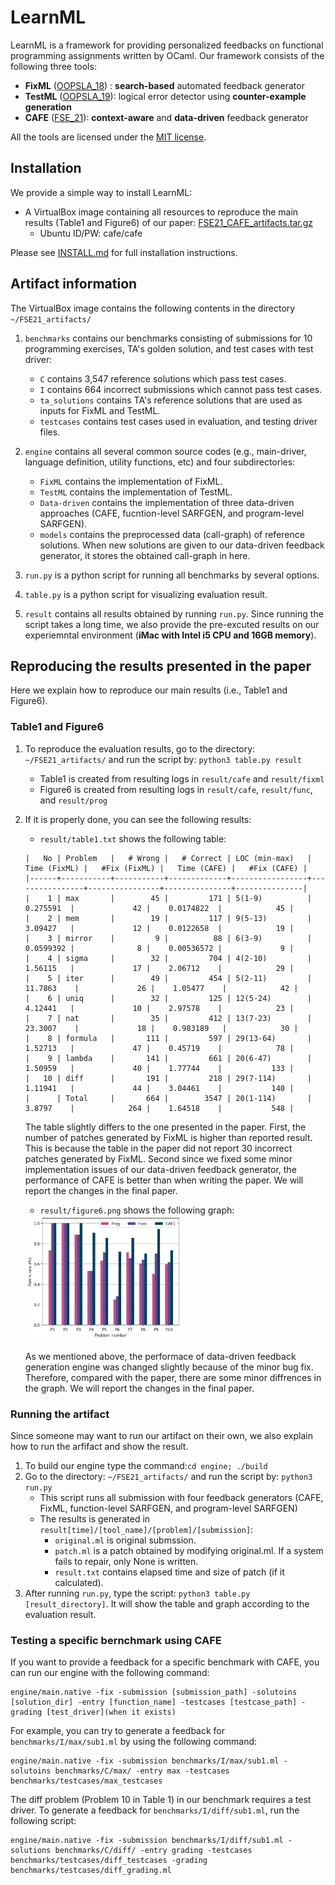# LearnML

LearnML is a framework for providing personalized feedbacks on functional programming assignments written by OCaml. Our framework consists of the following three tools:

* **FixML** ([OOPSLA_18](https://dl.acm.org/doi/10.1145/3276528)) : **search-based** automated feedback generator
* **TestML** ([OOPSLA_19](https://dl.acm.org/doi/10.1145/3360614)): logical error detector using **counter-example generation**
* **CAFE** ([FSE_21](TODO)): **context-aware** and **data-driven** feedback generator

All the tools are licensed under the [MIT license](LICENSE.txt).

## Installation
We provide a simple way to install LearnML:
* A VirtualBox image containing all resources to reproduce the main results (Table1 and Figure6) of our paper: [FSE21_CAFE_artifacts.tar.gz](https://drive.google.com/file/d/1JRLXfOugQd7al5jUwkTpWH4pIWF0Bowh/view?usp=sharing)
   * Ubuntu ID/PW: cafe/cafe
   
Please see [INSTALL.md](./INSTALL.md) for full installation instructions.

## Artifact information

The VirtualBox image contains the following contents in the directory `~/FSE21_artifacts/`
1. `benchmarks` contains our benchmarks consisting of submissions for 10 programming exercises, TA's golden solution, and test cases with test driver:
    * `C` contains 3,547 reference solutions which pass test cases.
    * `I` contains 664 incorrect submissions which cannot pass test cases.
    * `ta_solutions` contains TA's reference solutions that are used as inputs for FixML and TestML.
    * `testcases` contains test cases used in evaluation, and testing driver files.
 
2. `engine` contains all several common source codes (e.g., main-driver, language definition, utility functions, etc) and four subdirectories: 
    * `FixML` contains the implementation of FixML.
    * `TestML` contains the implementation of TestML.
    * `Data-driven` contains the implementation of three data-driven approaches (CAFE, fucntion-level SARFGEN, and program-level SARFGEN).
    * `models` contains the preprocessed data (call-graph) of reference solutions. When new solutions are given to our data-driven feedback generator, it stores the obtained call-graph in here.
    
3. `run.py` is a python script for running all benchmarks by several options.
4. `table.py` is a python script for visualizing evaluation result.
5. `result` contains all results obtained by running `run.py`. Since running the script takes a long time, we also provide the pre-excuted results on our experiemntal environment (**iMac with Intel i5 CPU and 16GB memory**).

## Reproducing the results presented in the paper
Here we explain how to reproduce our main results (i.e., Table1 and Figure6).

### Table1 and Figure6
1. To reproduce the evaluation results, go to the directory: `~/FSE21_artifacts/` and run the script by: ``` python3 table.py result ``` 
    * Table1 is created from resulting logs in `result/cafe` and `result/fixml`
    * Figure6 is created from  resulting logs in `result/cafe`, `result/func`, and `result/prog`
2. If it is properly done, you can see the following results:
    * `result/table1.txt` shows the following table:
    
    ```
    |   No | Problem   |   # Wrong |   # Correct | LOC (min-max)   |   Time (FixML) |   #Fix (FixML) |   Time (CAFE) |   #Fix (CAFE) |
    |------+-----------+-----------+-------------+-----------------+----------------+----------------+---------------+---------------|
    |    1 | max       |        45 |         171 | 5(1-9)          |      0.275591  |             42 |    0.0174822  |            45 |
    |    2 | mem       |        19 |         117 | 9(5-13)         |      3.09427   |             12 |    0.0122658  |            19 |
    |    3 | mirror    |         9 |          88 | 6(3-9)          |      0.0599392 |              8 |    0.00536572 |             9 |
    |    4 | sigma     |        32 |         704 | 4(2-10)         |      1.56115   |             17 |    2.06712    |            29 |
    |    5 | iter      |        49 |         454 | 5(2-11)         |     11.7863    |             26 |    1.05477    |            42 |
    |    6 | uniq      |        32 |         125 | 12(5-24)        |      4.12441   |             10 |    2.97578    |            23 |
    |    7 | nat       |        35 |         412 | 13(7-23)        |     23.3007    |             18 |    0.983189   |            30 |
    |    8 | formula   |       111 |         597 | 29(13-64)       |      1.52713   |             47 |    0.45719    |            78 |
    |    9 | lambda    |       141 |         661 | 20(6-47)        |      1.50959   |             40 |    1.77744    |           133 |
    |   10 | diff      |       191 |         218 | 29(7-114)       |      1.11941   |             44 |    3.04461    |           140 |
    |      | Total     |       664 |        3547 | 20(1-114)       |      3.8797    |            264 |    1.64518    |           548 |
    ```
    
    The table slightly differs to the one presented in the paper. First, the number of patches generated by FixML is higher than reported result. This is because the table in the paper did not report 30 incorrect patches generated by FixML. Second since we fixed some minor implementation issues of our data-driven feedback generator, the performance of CAFE is better than when writing the paper. We will report the changes in the final paper.
    * `result/figure6.png` shows the following graph:

    <img src= "./result/figure6.png" width="250" height="200"> 
    
    As we mentioned above, the performace of data-driven feedback generation engine was changed slightly because of the minor bug fix. Therefore, compared with the paper, there are some minor diffrences in the graph. We will report the changes in the final paper.

### Running the artifact
Since someone may want to run our artifact on their own, we also explain how to run the arfifact and show the result. 
1. To build our engine type the command:```cd engine; ./build```
2. Go to the directory: `~/FSE21_artifacts/` and run the script by: ``` python3 run.py ```
    * This script runs all submission with four feedback generators (CAFE, FixML, function-level SARFGEN, and program-level SARFGEN)
    * The results is generated in `result[time]/[tool_name]/[problem]/[submission]`:
      * `original.ml` is original submssion.
      * `patch.ml` is a patch obtained by modifying original.ml. If a system fails to repair, only None is written.
      * `result.txt` contains elapsed time and size of patch (if it calculated).
3. After running `run.py`, type the script: ``` python3 table.py [result_directory] ```. It will show the table and graph according to the evaluation result.

### Testing a specific bernchmark using CAFE
If you want to provide a feedback for a specific benchmark with CAFE, you can run our engine with the following command:

```
engine/main.native -fix -submission [submission_path] -solutoins [solution_dir] -entry [function_name] -testcases [testcase_path] -grading [test_driver](when it exists)
```

For example, you can try to generate a feedback for `benchmarks/I/max/sub1.ml` by using the following command:

```
engine/main.native -fix -submission benchmarks/I/max/sub1.ml -solutoins benchmarks/C/max/ -entry max -testcases benchmarks/testcases/max_testcases
```

The diff problem (Problem 10 in Table 1) in our benchmark requires a test driver. To generate a feedback for `benchmarks/I/diff/sub1.ml`, run the following script:

```
engine/main.native -fix -submission benchmarks/I/diff/sub1.ml -solutions benchmarks/C/diff/ -entry grading -testcases benchmarks/testcases/diff_testcases -grading benchmarks/testcases/diff_grading.ml
```
